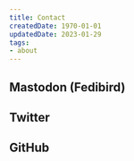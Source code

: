 ```yaml
---
title: Contact
createdDate: 1970-01-01
updatedDate: 2023-01-29
tags:
- about
---
```


## Mastodon (Fedibird)

## Twitter

## GitHub
